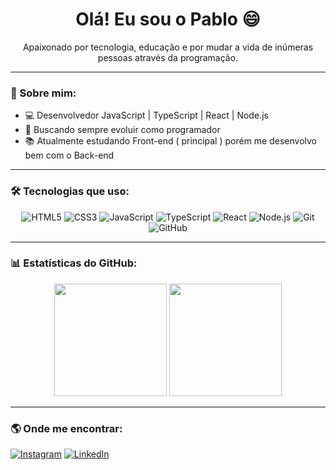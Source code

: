 <h1 align="center">Olá! Eu sou o Pablo 😄</h1>

<p align="center">
  Apaixonado por tecnologia, educação e por mudar a vida de inúmeras pessoas através da programação.
</p>

---

### 🚀 Sobre mim:
- 💻 Desenvolvedor JavaScript | TypeScript | React | Node.js
- 🎯 Buscando sempre evoluir como programador
- 📚 Atualmente estudando Front-end ( principal ) porém me desenvolvo bem com o Back-end

---

### 🛠️ Tecnologias que uso:
<div align="center">
  <img src="https://img.shields.io/badge/HTML5-E34F26?style=for-the-badge&logo=html5&logoColor=white" alt="HTML5">
  <img src="https://img.shields.io/badge/CSS3-1572B6?style=for-the-badge&logo=css3&logoColor=white" alt="CSS3">
  <img src="https://img.shields.io/badge/JavaScript-F7DF1E?style=for-the-badge&logo=javascript&logoColor=black" alt="JavaScript">
  <img src="https://img.shields.io/badge/TypeScript-007ACC?style=for-the-badge&logo=typescript&logoColor=white" alt="TypeScript">
  <img src="https://img.shields.io/badge/React-61DAFB?style=for-the-badge&logo=react&logoColor=black" alt="React">
  <img src="https://img.shields.io/badge/Node.js-339933?style=for-the-badge&logo=node.js&logoColor=white" alt="Node.js">
  <img src="https://img.shields.io/badge/Git-F05032?style=for-the-badge&logo=git&logoColor=white" alt="Git">
  <img src="https://img.shields.io/badge/GitHub-181717?style=for-the-badge&logo=github&logoColor=white" alt="GitHub">
</div>

---

### 📊 Estatísticas do GitHub:
<div align="center">
  <img height="180em" src="https://github-readme-stats.vercel.app/api?username=PabloAlexF&show_icons=true&theme=radical" />
  <img height="180em" src="https://github-readme-stats.vercel.app/api/top-langs/?username=PabloAlexF&layout=compact&langs_count=7&theme=radical"/>
</div>

---

### 🌎 Onde me encontrar:
[![Instagram](https://img.shields.io/badge/Instagram-E4405F?style=for-the-badge&logo=instagram&logoColor=white)](https://www.instagram.com/pablin.and/)
[![LinkedIn](https://img.shields.io/badge/LinkedIn-0077B5?style=for-the-badge&logo=linkedin&logoColor=white)](https://www.linkedin.com/in/pablo-andrade-5723602a6/)
